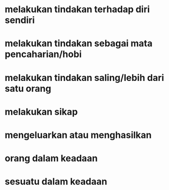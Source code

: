 # melakukan tindakan terhadap diri sendiri

# melakukan tindakan sebagai mata pencaharian/hobi

# melakukan tindakan saling/lebih dari satu orang

# melakukan sikap

# mengeluarkan atau menghasilkan

# orang dalam keadaan

# sesuatu dalam keadaan
